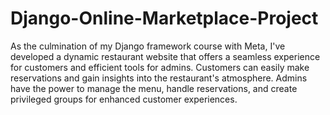 # Django-Online-Marketplace-Project

As the culmination of my Django framework course with Meta, I've developed a dynamic restaurant website that offers a seamless experience for customers and efficient tools for admins. Customers can easily make reservations and gain insights into the restaurant's atmosphere. Admins have the power to manage the menu, handle reservations, and create privileged groups for enhanced customer experiences.
